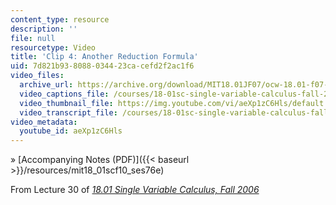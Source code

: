 ```yaml
---
content_type: resource
description: ''
file: null
resourcetype: Video
title: 'Clip 4: Another Reduction Formula'
uid: 7d821b93-8088-0344-23ca-cefd2f2ac1f6
video_files:
  archive_url: https://archive.org/download/MIT18.01JF07/ocw-18.01-f07-lec30_300k.mp4
  video_captions_file: /courses/18-01sc-single-variable-calculus-fall-2010/cf2806fe750d5e35a5f76912b4d3ada2_aeXp1zC6Hls.vtt
  video_thumbnail_file: https://img.youtube.com/vi/aeXp1zC6Hls/default.jpg
  video_transcript_file: /courses/18-01sc-single-variable-calculus-fall-2010/89f4c1546399a769a06f0d05179759c2_aeXp1zC6Hls.pdf
video_metadata:
  youtube_id: aeXp1zC6Hls
---
```


» [Accompanying Notes (PDF)]({{< baseurl >}}/resources/mit18_01scf10_ses76e)

From Lecture 30 of [_18.01 Single Variable Calculus, Fall 2006_](/courses/18-01-single-variable-calculus-fall-2006/video_galleries/video-lectures)